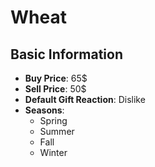# Wheat

## Basic Information

- **Buy Price**: 65$
- **Sell Price**: 50$
- **Default Gift Reaction**: Dislike
- **Seasons**:
  - Spring
  - Summer
  - Fall
  - Winter